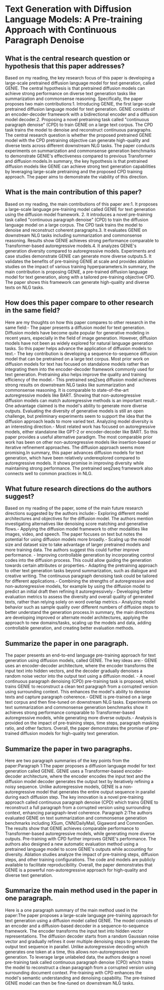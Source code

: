 # Text Generation with Diffusion Language Models: A Pre-training Approach   with Continuous Paragraph Denoise

## What is the central research question or hypothesis that this paper addresses?

Based on my reading, the key research focus of this paper is developing a large-scale pretrained diffusion language model for text generation, called GENIE. The central hypothesis is that pretrained diffusion models can achieve strong performance on diverse text generation tasks like summarization and commonsense reasoning. Specifically, the paper proposes two main contributions:1. Introducing GENIE, the first large-scale pretrained diffusion language model for text generation. GENIE consists of an encoder-decoder framework with a bidirectional encoder and a diffusion model decoder.2. Proposing a novel pretraining task called "continuous paragraph denoise" (CPD) to train GENIE on a large text corpus. The CPD task trains the model to denoise and reconstruct continuous paragraphs. The central research question is whether the proposed pretrained GENIE model with the CPD pretraining objective can generate high-quality and diverse texts across different downstream NLG tasks. The paper conducts experiments on summarization and commonsense generation benchmarks to demonstrate GENIE's effectiveness compared to previous Transformer and diffusion models.In summary, the key hypothesis is that pretrained diffusion models like GENIE can achieve strong text generation capabilities by leveraging large-scale pretraining and the proposed CPD training approach. The paper aims to demonstrate the viability of this direction.


## What is the main contribution of this paper?

Based on my reading, the main contributions of this paper are:1. It proposes a large-scale language pre-training model called GENIE for text generation using the diffusion model framework. 2. It introduces a novel pre-training task called "continuous paragraph denoise" (CPD) to train the diffusion language model on a large corpus. The CPD task trains the model to denoise and reconstruct coherent paragraphs.3. It evaluates GENIE on downstream NLG tasks including summarization and commonsense reasoning. Results show GENIE achieves strong performance comparable to Transformer-based autoregressive models.4. It analyzes GENIE's generation diversity compared to autoregressive models. Experiments and case studies demonstrate GENIE can generate more diverse outputs.5. It validates the benefits of pre-training GENIE at scale and provides ablation studies on the impact of various training hyperparameters.In summary, the main contribution is proposing GENIE, a pre-trained diffusion language model for text generation, along with a tailored pre-training objective CPD. The paper shows this framework can generate high-quality and diverse texts on NLG tasks.


## How does this paper compare to other research in the same field?

Here are my thoughts on how this paper compares to other research in the same field:- The paper presents a diffusion model for text generation. Diffusion models have become quite popular for generative modeling in recent years, especially in the field of image generation. However, diffusion models have not been as widely explored for natural language generation tasks. So this paper helps advance the application of diffusion models to text.- The key contribution is developing a sequence-to-sequence diffusion model that can be pretrained on a large text corpus. Most prior work on diffusion models for text has focused on standalone models rather than integrating them into the encoder-decoder framework commonly used for text generation. Pretraining also helps improve the quality and training efficiency of the model.- This pretrained seq2seq diffusion model achieves strong results on downstream NLG tasks like summarization and commonsense reasoning. It is comparable to state-of-the-art autoregressive models like BART. Showing that non-autoregressive diffusion models can match autoregressive methods is an important result.- One advantage claimed is the model's ability to generate more diverse outputs. Evaluating the diversity of generative models is still an open challenge, but preliminary experiments seem to support the idea that the diffusion approach leads to more varied text. Analyzing model diversity is an interesting direction.- Most related work has focused on autoregressive models, either standalone like GPT-2 or encoder-decoder like BART. So this paper provides a useful alternative paradigm. The most comparable prior work has been on other non-autoregressive models like insertion-based or iterative refinement approaches. The diffusion approach seems more promising.In summary, this paper advances diffusion models for text generation, which have been relatively underexplored compared to autoregressive models. It shows promise in improving diversity while maintaining strong performance. The pretrained seq2seq framework also connects well to common practices in NLG.


## What future research directions do the authors suggest?

Based on my reading of the paper, some of the main future research directions suggested by the authors include:- Exploring different model architectures and objectives for the diffusion model. The authors mention investigating alternatives like denoising score matching and generative flows.- Applying the diffusion model framework to other modalities like images, video, and speech. The paper focuses on text but notes the potential for using diffusion models more broadly.- Scaling up the model size and dataset size to take advantage of larger pretrained models and more training data. The authors suggest this could further improve performance. - Improving controllable generation by incorporating control codes into the diffusion process. This could allow guiding the generation towards certain attributes or properties.- Adapting the pretraining approach to other text generation tasks beyond summarization, such as dialogue and creative writing. The continuous paragraph denoising task could be tailored for different applications.- Combining the strengths of autoregressive and non-autoregressive models, for example by using the diffusion model to predict an initial draft then refining it autoregressively.- Developing better evaluation metrics to assess the diversity and overall quality of generated texts, rather than relying solely on word overlap metrics.- Analyzing model behavior such as sample quality over different numbers of diffusion steps to better understand the generation process.In summary, the main directions are developing improved or alternate model architectures, applying the approach to new domains/tasks, scaling up the models and data, adding controllable generation, and creating better evaluation methods.


## Summarize the paper in one paragraph.

The paper presents an end-to-end language pre-training approach for text generation using diffusion models, called GENIE. The key ideas are:- GENIE uses an encoder-decoder architecture, where the encoder transforms the input text into hidden vectors, and the decoder gradually denoises a random noise vector into the output text using a diffusion model. - A novel continuous paragraph denoising (CPD) pre-training task is proposed, which trains GENIE to reconstruct a clean text paragraph from a corrupted version using surrounding context. This enhances the model's ability to denoise texts and capture paragraph coherence.- GENIE is pre-trained on a large text corpus and then fine-tuned on downstream NLG tasks. Experiments on text summarization and commonsense generation benchmarks show it achieves strong performance comparable to Transformer-based autoregressive models, while generating more diverse outputs.- Analysis is provided on the impact of pre-training steps, time steps, paragraph masking ratio, and other factors. Overall, the paper demonstrates the promise of pre-trained diffusion models for high-quality text generation.


## Summarize the paper in two paragraphs.

Here are two paragraph summaries of the key points from the paper:Paragraph 1:The paper proposes a diffusion language model for text generation called GENIE. GENIE uses a Transformer-based encoder-decoder architecture, where the encoder encodes the input text and the diffusion model decoder generates the output text by iteratively refining a noisy sequence. Unlike autoregressive models, GENIE is a non-autoregressive model that generates the entire output sequence in parallel during each diffusion step. The key innovation is a novel pre-training approach called continuous paragraph denoise (CPD) which trains GENIE to reconstruct a full paragraph from a corrupted version using surrounding context, enhancing paragraph-level coherence. Paragraph 2:The authors evaluated GENIE on text summarization and commonsense generation benchmarks including XSum, CNN/DailyMail, Gigaword and CommonGen. The results show that GENIE achieves comparable performance to Transformer-based autoregressive models, while generating more diverse outputs. Pre-training with CPD further improves GENIE's performance. The authors also designed a new automatic evaluation method using a pretrained language model to score GENIE's outputs while accounting for diversity. Ablation studies analyze the impact of pre-training steps, diffusion steps, and other training configurations. The code and models are publicly available to facilitate reproducibility. Overall, the paper demonstrates that GENIE is a powerful non-autoregressive approach for high-quality and diverse text generation.


## Summarize the main method used in the paper in one paragraph.

Here is a one paragraph summary of the main method used in the paper:The paper proposes a large-scale language pre-training approach for text generation using a diffusion model called GENIE. The model consists of an encoder and a diffusion-based decoder in a sequence-to-sequence framework. The encoder transforms the input text into hidden vector representations. The diffusion decoder starts from a random Gaussian noise vector and gradually refines it over multiple denoising steps to generate the output text sequence in parallel. Unlike autoregressive decoding which generates one token at a time, this allows non-autoregressive text generation. To leverage large unlabeled data, the authors design a novel pre-training task called continuous paragraph denoise (CPD) which trains the model to reconstruct a clean paragraph from a corrupted version using surrounding document context. Pre-training with CPD enhances the model's semantic understanding and denoising capability. The pre-trained GENIE model can then be fine-tuned on downstream NLG tasks.
